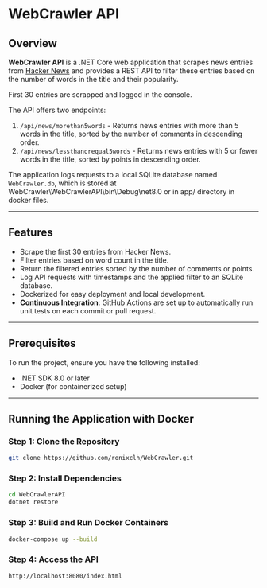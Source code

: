 ﻿# WebCrawler API

## Overview

**WebCrawler API** is a .NET Core web application that scrapes news entries from [Hacker News](https://news.ycombinator.com/) and provides a REST API to filter these entries based on the number of words in the title and their popularity. 

First 30 entries are scrapped and logged in the console.

The API offers two endpoints:

1. `/api/news/morethan5words` - Returns news entries with more than 5 words in the title, sorted by the number of comments in descending order.
2. `/api/news/lessthanorequal5words` - Returns news entries with 5 or fewer words in the title, sorted by points in descending order.

The application logs requests to a local SQLite database named `WebCrawler.db`, which is stored at WebCrawler\WebCrawlerAPI\bin\Debug\net8.0 or in app/ directory in docker files. 

---

## Features

- Scrape the first 30 entries from Hacker News.
- Filter entries based on word count in the title.
- Return the filtered entries sorted by the number of comments or points.
- Log API requests with timestamps and the applied filter to an SQLite database.
- Dockerized for easy deployment and local development.
- **Continuous Integration**: GitHub Actions are set up to automatically run unit tests on each commit or pull request.

---

## Prerequisites

To run the project, ensure you have the following installed:

- .NET SDK 8.0 or later
- Docker (for containerized setup)

---

## Running the Application with Docker

### Step 1: Clone the Repository

````bash
git clone https://github.com/ronixclh/WebCrawler.git
````

### Step 2: Install Dependencies

````bash
cd WebCrawlerAPI
dotnet restore
````

### Step 3: Build and Run Docker Containers

````bash
docker-compose up --build
````

### Step 4: Access the API

````bash
http://localhost:8080/index.html
````



